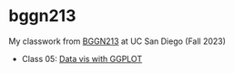 # bggn213
My classwork from [BGGN213](https://bioboot.github.io/bggn213_F23) at UC San Diego (Fall 2023)

- Class 05: [Data vis with GGPLOT](10182023/Class05_Data_Visualization_with_ggplot.pdf)
